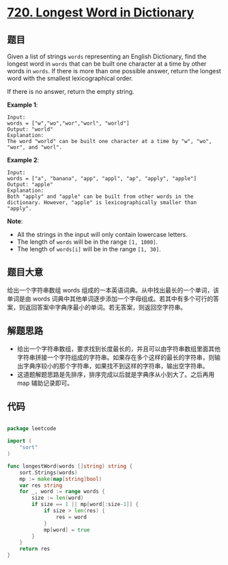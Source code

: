 # [720. Longest Word in Dictionary](https://leetcode.com/problems/longest-word-in-dictionary/)


## 题目

Given a list of strings `words` representing an English Dictionary, find the longest word in `words` that can be built one character at a time by other words in `words`. If there is more than one possible answer, return the longest word with the smallest lexicographical order.

If there is no answer, return the empty string.

**Example 1**:

    Input: 
    words = ["w","wo","wor","worl", "world"]
    Output: "world"
    Explanation: 
    The word "world" can be built one character at a time by "w", "wo", "wor", and "worl".

**Example 2**:

    Input: 
    words = ["a", "banana", "app", "appl", "ap", "apply", "apple"]
    Output: "apple"
    Explanation: 
    Both "apply" and "apple" can be built from other words in the dictionary. However, "apple" is lexicographically smaller than "apply".

**Note**:

- All the strings in the input will only contain lowercase letters.
- The length of `words` will be in the range `[1, 1000]`.
- The length of `words[i]` will be in the range `[1, 30]`.


## 题目大意

给出一个字符串数组 words 组成的一本英语词典。从中找出最长的一个单词，该单词是由 words 词典中其他单词逐步添加一个字母组成。若其中有多个可行的答案，则返回答案中字典序最小的单词。若无答案，则返回空字符串。



## 解题思路


- 给出一个字符串数组，要求找到长度最长的，并且可以由字符串数组里面其他字符串拼接一个字符组成的字符串。如果存在多个这样的最长的字符串，则输出字典序较小的那个字符串，如果找不到这样的字符串，输出空字符串。
- 这道题解题思路是先排序，排序完成以后就是字典序从小到大了。之后再用 map 辅助记录即可。


## 代码

```go

package leetcode

import (
	"sort"
)

func longestWord(words []string) string {
	sort.Strings(words)
	mp := make(map[string]bool)
	var res string
	for _, word := range words {
		size := len(word)
		if size == 1 || mp[word[:size-1]] {
			if size > len(res) {
				res = word
			}
			mp[word] = true
		}
	}
	return res
}

```